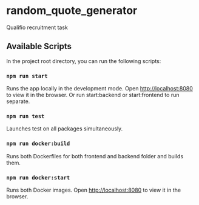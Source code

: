 # random_quote_generator
Qualifio recruitment task

## Available Scripts

In the project root directory, you can run the following scripts:

### `npm run start`

Runs the app locally in the development mode.
Open [http://localhost:8080](http://localhost:8080) to view it in the browser.
Or run start:backend or start:frontend to run separate.

### `npm run test`

Launches test on all packages simultaneously.

### `npm run docker:build`

Runs both Dockerfiles for both frontend and backend folder and builds them.

### `npm run docker:start`

Runs both Docker images. Open [http://localhost:8080](http://localhost:8080) to view it in the browser.
